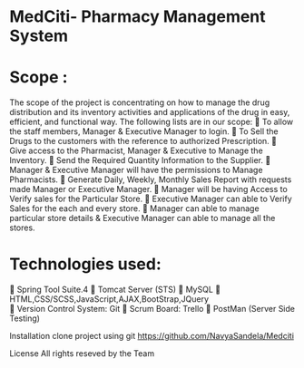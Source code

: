 # MedCiti- Pharmacy Management System
# Scope :
The scope of the project is concentrating on how to manage the drug distribution and its inventory activities and applications of the drug in easy, efficient, and functional way.
The following lists are in our scope:  To allow the staff members, Manager & Executive Manager to login.
                                       To Sell the Drugs to the customers with the reference to authorized Prescription. 
                                       Give access to the Pharmacist, Manager & Executive to Manage the Inventory. 
                                       Send the Required Quantity Information to the Supplier.  Manager & Executive Manager will have the permissions to Manage Pharmacists. 
                                       Generate Daily, Weekly, Monthly Sales Report with requests made Manager or Executive Manager. 
                                       Manager will be having Access to Verify sales for the Particular Store. 
                                       Executive Manager can able to Verify Sales for the each and every store. 
                                       Manager can able to manage particular store details & Executive Manager can able to manage all the stores.

# Technologies used: 
 Spring Tool Suite.4 
 Tomcat Server (STS) 
 MySQL 
 HTML,CSS/SCSS,JavaScript,AJAX,BootStrap,JQuery  
 Version Control System: Git 
 Scrum Board: Trello 
 PostMan (Server Side Testing)

Installation
clone project using git https://github.com/NavyaSandela/Medciti


License
All rights reseved by the Team
